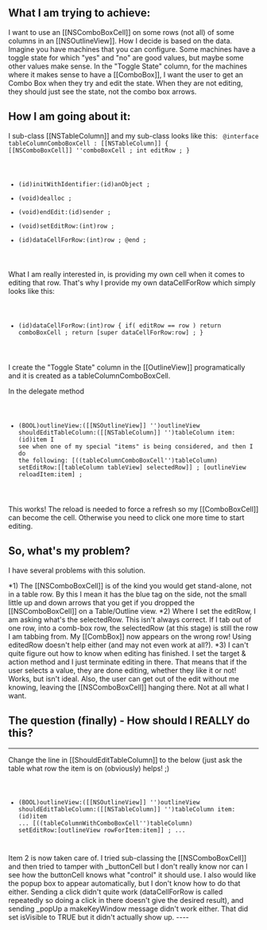 

What I am trying to achieve:
----
I want to use an [[NSComboBoxCell]] on some rows (not all) of some columns in an [[NSOutlineView]].  How I decide is based on the data.  Imagine you have machines that you can configure.  Some machines have a toggle state for which "yes" and "no" are good values, but maybe some other values make sense.  In the "Toggle State" column, for the machines where it makes sense to have a [[ComboBox]], I want the user to get an Combo Box when they try and edit the state.  When they are not editing, they should just see the state, not the combo box arrows.

How I am going about it:
----
I sub-class [[NSTableColumn]] and my sub-class looks like this:
<code>
@interface tableColumnComboBoxCell : [[NSTableColumn]] 
{
	[[NSComboBoxCell]]	''comboBoxCell ;
	int				editRow ;
}
- (id)initWithIdentifier:(id)anObject ;
- (void)dealloc ;
- (void)endEdit:(id)sender ;
- (void)setEditRow:(int)row ;
- (id)dataCellForRow:(int)row ;
@end ;
</code>

What I am really interested in, is providing my own cell when it comes to editing that row.  That's why I provide my own dataCellForRow which simply looks like this:
<code>
- (id)dataCellForRow:(int)row
{
	if( editRow == row )
		return comboBoxCell ;
	return [super dataCellForRow:row] ;
}
</code>

I create the "Toggle State" column in the [[OutlineView]] programatically and it is created as a tableColumnComboBoxCell.

In the delegate method 
<code>
- (BOOL)outlineView:([[NSOutlineView]] '')outlineView shouldEditTableColumn:([[NSTableColumn]] '')tableColumn item:(id)item
I see when one of my special "items" is being considered, and then I do the following:
	[((tableColumnComboBoxCell'')tableColumn) setEditRow:[[tableColumn tableView] selectedRow]] ;
	[outlineView reloadItem:item] ;
</code>

This works!  The reload is needed to force a refresh so my [[ComboBoxCell]] can become the cell.  Otherwise you need to click one more time to start editing.

So, what's my problem?
----
I have several problems with this solution.

*1) The [[NSComboBoxCell]] is of the kind you would get stand-alone, not in a table row.  By this I mean it has the blue tag on the side, not the small little up and down arrows that you get if you dropped the [[NSComboBoxCell]] on a Table/Outline view.
*2) Where I set the editRow, I am asking what's the selectedRow.  This isn't always correct.  If I tab out of one row, into a comb-box row, the selectedRow (at this stage) is still the row I am tabbing from.  My [[CombBox]] now appears on the wrong row!  Using editedRow doesn't help either (and may not even work at all?).
*3) I can't quite figure out how to know when editing has finished.  I set the target & action method and I just terminate editing in there.  That means that if the user selects a value, they are done editing, whether they like it or not!  Works, but isn't ideal.  Also, the user can get out of the edit without me knowing, leaving the [[NSComboBoxCell]] hanging there.  Not at all what I want.


The question (finally) - How should I REALLY do this?
----
----
Change the line in [[ShouldEditTableColumn]] to the below (just ask the table what row the item is on (obviously) helps! ;)
<code>
- (BOOL)outlineView:([[NSOutlineView]] '')outlineView shouldEditTableColumn:([[NSTableColumn]] '')tableColumn item:(id)item
...
	[((tableColumnWithComboBoxCell'')tableColumn) setEditRow:[outlineView rowForItem:item]] ;
...
</code>
Item 2 is now taken care of.  I tried sub-classing the [[NSComboBoxCell]] and then tried to tamper with _buttonCell but I don't really know nor can I see how the buttonCell knows what "control" it should use.  I also would like the popup box to appear automatically, but I don't know how to do that either.  Sending a click didn't quite work (dataCellForRow is called repeatedly so doing a click in there doesn't give the desired result),  and sending _popUp a makeKeyWindow message didn't work either.  That did set isVisible to TRUE but it didn't actually show up.
----